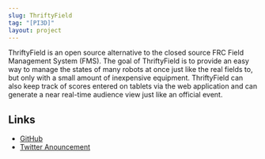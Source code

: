 ```yaml
---
slug: ThriftyField
tag: "[PI3D]"
layout: project
---
```


ThriftyField is an open source alternative to the closed source FRC Field Management System (FMS).
The goal of ThriftyField is to provide an easy way to manage the states of many robots at once just like the real fields to, but only with a small amount of inexpensive equipment. ThriftyField can also keep track of scores entered on tablets via the web application and can generate a near real-time audience view just like an official event.

## Links
 - [GitHub](https://github.com/frc5024/ThriftyField)
 - [Twitter Anouncement](https://twitter.com/FRC5024/status/1149793415288315905)
